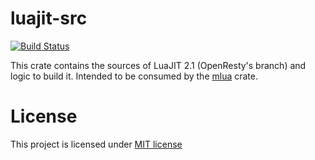 # luajit-src

[![Build Status]][github-actions]

[Build Status]: https://github.com/khvzak/luajit-src-rs/workflows/CI/badge.svg
[github-actions]: https://github.com/khvzak/luajit-src-rs/actions

This crate contains the sources of LuaJIT 2.1 (OpenResty's branch) and logic to build it.
Intended to be consumed by the [mlua](https://crates.io/crates/mlua) crate.

# License

This project is licensed under [MIT license](http://opensource.org/licenses/MIT)

